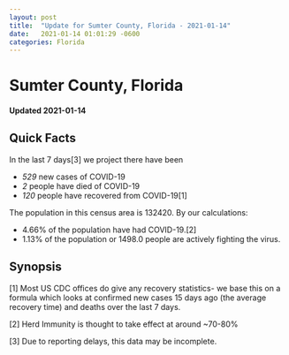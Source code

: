 ```yaml
---
layout: post
title:  "Update for Sumter County, Florida - 2021-01-14"
date:   2021-01-14 01:01:29 -0600
categories: Florida
---
```


# Sumter County, Florida
#### Updated 2021-01-14

## Quick Facts

In the last 7 days[3] we project there have been
- *529* new cases of COVID-19
- *2* people have died of COVID-19
- *120* people have recovered from COVID-19[1]

The population in this census area is 132420. By our calculations:
- 4.66% of the population have had COVID-19.[2]
- 1.13% of the population or 1498.0 people are actively fighting the virus.

## Synopsis




[1] Most US CDC offices do give any recovery statistics- we base this on a formula which looks at confirmed new cases
15 days ago (the average recovery time) and deaths over the last 7 days.

[2] Herd Immunity is thought to take effect at around ~70-80%

[3] Due to reporting delays, this data may be incomplete.
 
    